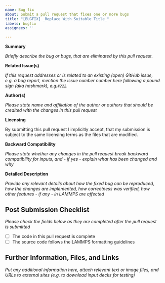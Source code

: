 ```yaml
---
name: Bug fix
about: Submit a pull request that fixes one or more bugs
title: "[BUGFIX] _Replace With Suitable Title_"
labels: bugfix
assignees: ''

---
```


**Summary**

_Briefly describe the bug or bugs, that are eliminated by this pull request._

**Related Issue(s)**

_If this request addresses or is related to an existing (open) GitHub issue, e.g. a bug report, mention the issue number number here following a pound sign (aka hashmark), e.g.`#222`._

**Author(s)**

_Please state name and affiliation of the author or authors that should be credited with the changes in this pull request_

**Licensing**

By submitting this pull request I implicitly accept, that my submission is subject to the same licensing terms as the files that are modified.

**Backward Compatibility**

_Please state whether any changes in the pull request break backward compatibility for inputs, and - if yes - explain what has been changed and why_

**Detailed Description**

_Provide any relevant details about how the fixed bug can be reproduced, how the changes are implemented, how correctness was verified, how other features - if any - in LAMMPS are affected_

## Post Submission Checklist

_Please check the fields below as they are completed *after* the pull request is submitted_
- [ ] The code in this pull request is complete
- [ ] The source code follows the LAMMPS formatting guidelines

## Further Information, Files, and Links

_Put any additional information here, attach relevant text or image files, and URLs to external sites (e.g. to download input decks for testing)_
